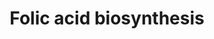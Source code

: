 ---
annotations:
- id: PW:0000002
  parent: classic metabolic pathway
  type: Pathway Ontology
  value: classic metabolic pathway
- id: PW:0000140
  parent: regulatory pathway
  type: Pathway Ontology
  value: folate metabolic pathway
authors:
- J.Heckman
- MaintBot
- Christine Chichester
- Egonw
- DeSl
- Khanspers
citedin: ''
communities: []
description: Folic acid biosynthesis metabolism, based on corresponding BioCyc / SGD
  pathways.
last-edited: 2025-07-10
ndex: null
organisms:
- Saccharomyces cerevisiae
redirect_from:
- /index.php/Pathway:WP555
- /instance/WP555
- /instance/WP555_r139886
revision: r139886
schema-jsonld:
- '@context': https://schema.org/
  '@id': https://wikipathways.github.io/pathways/WP555.html
  '@type': Dataset
  creator:
    '@type': Organization
    name: WikiPathways
  description: Folic acid biosynthesis metabolism, based on corresponding BioCyc /
    SGD pathways.
  keywords:
  - (7,8-dihydropterin-6-yl)methyl diphosphate
  - 3.6.1
  - 3.6.1.67
  - 4-amino-4-deoxychorismate
  - 4-aminobenzoate
  - 6-(hydroxymethyl)-7,8-dihydropterin
  - 7,8-dihydrofolate monoglutamate
  - 7,8-dihydroneopterin 3'-phosphate
  - 7,8-dihydroneopterin triphosphate
  - 7,8-dihydropteroate
  - ABZ1
  - ABZ2
  - ADP
  - AMP
  - ATP
  - D-erythro-7,8-dihydroneopterin
  - DFR1
  - FOL1
  - FOL2
  - FOL3
  - GTP
  - Glycoaldehyde
  - H+
  - H₂O
  - L-glutamate
  - L-glutamine
  - a tetrahydrofolate
  - chorismate
  - formate
  - phosphate
  - pyrophosphate
  - pyruvate
  license: CC0
  name: Folic acid biosynthesis
seo: CreativeWork
title: Folic acid biosynthesis
wpid: WP555
---